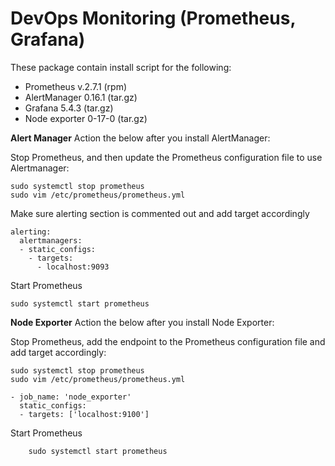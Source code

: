 
# DevOps Monitoring (Prometheus, Grafana)
These package contain install script for the following:

 - Prometheus v.2.7.1 (rpm)
 - AlertManager 0.16.1 (tar.gz)
 - Grafana 5.4.3 (tar.gz)
 - Node exporter 0-17-0 (tar.gz)


**Alert Manager**
Action the below after you install AlertManager:

Stop Prometheus, and then update the Prometheus configuration file to use Alertmanager:

    sudo systemctl stop prometheus
    sudo vim /etc/prometheus/prometheus.yml

Make sure alerting section is commented out and add target accordingly

    alerting:
      alertmanagers:
      - static_configs:
        - targets:
          - localhost:9093

Start Prometheus

    sudo systemctl start prometheus


**Node Exporter**
Action the below after you install Node Exporter:

Stop Prometheus, add the endpoint to the Prometheus configuration file and add target accordingly:

    sudo systemctl stop prometheus
    sudo vim /etc/prometheus/prometheus.yml

    - job_name: 'node_exporter'
      static_configs:
      - targets: ['localhost:9100']

Start Prometheus

        sudo systemctl start prometheus

